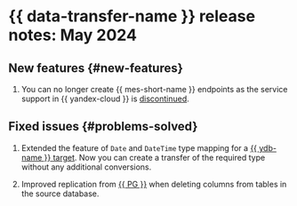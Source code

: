 # {{ data-transfer-name }} release notes: May 2024

## New features {#new-features}

1. You can no longer create {{ mes-short-name }} endpoints as the service support in {{ yandex-cloud }} is [discontinued](../../managed-elasticsearch).


## Fixed issues {#problems-solved}

1. Extended the feature of `Date` and `DateTime` type mapping for a [{{ ydb-name }} target](../operations/endpoint/target/yandex-database.md). Now you can create a transfer of the required type without any additional conversions.

1. Improved replication from [{{ PG }}](../operations/endpoint/source/postgresql.md) when deleting columns from tables in the source database.